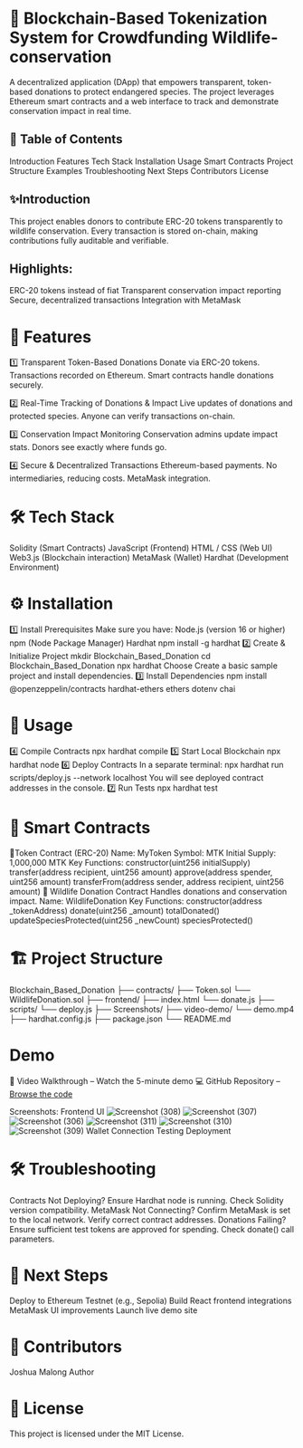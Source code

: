 # 🦏 Blockchain-Based Tokenization System for Crowdfunding Wildlife-conservation

A decentralized application (DApp) that empowers transparent, token-based donations to protect endangered species. The project leverages Ethereum smart contracts and a web interface to track and demonstrate conservation impact in real time.
## 📑 Table of Contents
Introduction
Features
Tech Stack
Installation
Usage
Smart Contracts
Project Structure
Examples
Troubleshooting
Next Steps
Contributors
License
## ✨Introduction
This project enables donors to contribute ERC-20 tokens transparently to wildlife conservation. Every transaction is stored on-chain, making contributions fully auditable and verifiable.

## Highlights:
ERC-20 tokens instead of fiat
Transparent conservation impact reporting
Secure, decentralized transactions
Integration with MetaMask
# 🚀 Features
1️⃣ Transparent Token-Based Donations
Donate via ERC-20 tokens.
Transactions recorded on Ethereum.
Smart contracts handle donations securely.

2️⃣ Real-Time Tracking of Donations & Impact
Live updates of donations and protected species.
Anyone can verify transactions on-chain.

3️⃣ Conservation Impact Monitoring
Conservation admins update impact stats.
Donors see exactly where funds go.

4️⃣ Secure & Decentralized Transactions
Ethereum-based payments.
No intermediaries, reducing costs.
MetaMask integration.
# 🛠 Tech Stack
Solidity (Smart Contracts)
JavaScript (Frontend)
HTML / CSS (Web UI)
Web3.js (Blockchain interaction)
MetaMask (Wallet)
Hardhat (Development Environment)
# ⚙ Installation
1️⃣ Install Prerequisites
Make sure you have:
Node.js (version 16 or higher)
npm (Node Package Manager)
Hardhat
npm install -g hardhat
2️⃣ Create & Initialize Project
mkdir Blockchain_Based_Donation
cd Blockchain_Based_Donation
npx hardhat
Choose Create a basic sample project and install dependencies.
3️⃣ Install Dependencies
npm install @openzeppelin/contracts hardhat-ethers ethers dotenv chai
# 🧩 Usage
4️⃣ Compile Contracts
npx hardhat compile
5️⃣ Start Local Blockchain
npx hardhat node
6️⃣ Deploy Contracts
In a separate terminal:
npx hardhat run scripts/deploy.js --network localhost
You will see deployed contract addresses in the console.
7️⃣ Run Tests
npx hardhat test
# 📄 Smart Contracts
🔹Token Contract (ERC-20)
Name: MyToken
Symbol: MTK
Initial Supply: 1,000,000 MTK
Key Functions:
constructor(uint256 initialSupply)
transfer(address recipient, uint256 amount)
approve(address spender, uint256 amount)
transferFrom(address sender, address recipient, uint256 amount)
🔹 Wildlife Donation Contract
Handles donations and conservation impact.
Name: WildlifeDonation
Key Functions:
constructor(address _tokenAddress)
donate(uint256 _amount)
totalDonated()
updateSpeciesProtected(uint256 _newCount)
speciesProtected()

# 🏗 Project Structure
Blockchain_Based_Donation
├── contracts/
├── Token.sol
└── WildlifeDonation.sol
├── frontend/
├── index.html
└── donate.js
├── scripts/
└── deploy.js
├── Screenshots/
├── video-demo/
└── demo.mp4
├── hardhat.config.js
├── package.json
└── README.md
# Demo
🎥 Video Walkthrough – Watch the 5-minute demo
💻 GitHub Repository –[ Browse the code](https://github.com/Malongmak/blockchain-based-token.git)

Screenshots:
Frontend UI
![Screenshot (308)](https://github.com/user-attachments/assets/7209583d-77e4-4060-90e9-0fc7ca240c60)
![Screenshot (307)](https://github.com/user-attachments/assets/58553c24-5f51-4f6a-a208-9da31a7357cd)
![Screenshot (306)](https://github.com/user-attachments/assets/8df0b347-bba2-49af-bc6c-42a2e1baabbc)
![Screenshot (311)](https://github.com/user-attachments/assets/df557dee-3988-4979-8963-879468066e05)
![Screenshot (310)](https://github.com/user-attachments/assets/965aea0b-edc0-4622-9b31-85b8e903d0a1)
![Screenshot (309)](https://github.com/user-attachments/assets/e48e09a3-7d43-4b95-a7f5-1da30f8a95af)
Wallet Connection
Testing
Deployment

# 🛠 Troubleshooting
Contracts Not Deploying?
Ensure Hardhat node is running.
Check Solidity version compatibility.
MetaMask Not Connecting?
Confirm MetaMask is set to the local network.
Verify correct contract addresses.
Donations Failing?
Ensure sufficient test tokens are approved for spending.
Check donate() call parameters.

# 🚀 Next Steps
Deploy to Ethereum Testnet (e.g., Sepolia)
Build React frontend integrations
MetaMask UI improvements
Launch live demo site

# 👤 Contributors
Joshua Malong Author
# 📜 License
This project is licensed under the MIT License.
